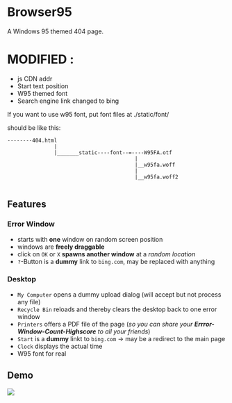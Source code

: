 # Browser95
A Windows 95 themed 404 page.

# MODIFIED :
- js CDN addr
- Start text position
- W95 themed font
- Search engine link changed to bing

If you want to use w95 font, put font files at ./static/font/

should be like this:
```
--------404.html
               |
               |_______static----font--=----W95FA.otf
                                         |
                                         |__w95fa.woff
                                         |
                                         |__w95fa.woff2
                                                 
```
## Features
### Error Window
- starts with **one** window on random screen position
- windows are **freely draggable**
- click on `OK` or `X` **spawns another window** at a *random location*
- `?`-Button is a **dummy** link to `bing.com`, may be replaced with anything

### Desktop
- `My Computer` opens a dummy upload dialog (will accept but not process any file)
- `Recycle Bin` reloads and thereby clears the desktop back to one error window
- `Printers` offers a PDF file of the page (*so you can share your **Errror-Window-Count-Highscore** to all your friends*)
- `Start` is a **dummy** linkt to `bing.com` &rarr; may be a redirect to the main page
- `Clock` displays the actual time
- W95 font for real

## Demo
![](https://user-images.githubusercontent.com/57369924/218161483-fd97a374-8568-4d46-9676-024dcfc304c7.gif)
